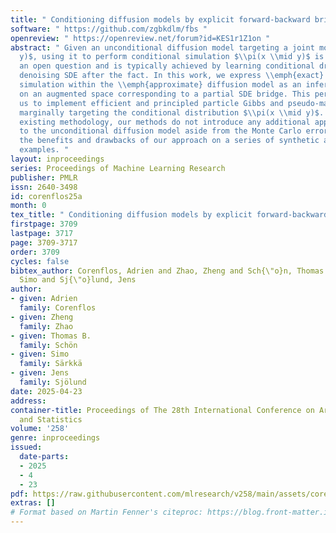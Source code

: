 ```yaml
---
title: " Conditioning diffusion models by explicit forward-backward bridging "
software: " https://github.com/zgbkdlm/fbs "
openreview: " https://openreview.net/forum?id=KES1r1Z1on "
abstract: " Given an unconditional diffusion model targeting a joint model $\\pi(x,
  y)$, using it to perform conditional simulation $\\pi(x \\mid y)$ is still largely
  an open question and is typically achieved by learning conditional drifts to the
  denoising SDE after the fact. In this work, we express \\emph{exact} conditional
  simulation within the \\emph{approximate} diffusion model as an inference problem
  on an augmented space corresponding to a partial SDE bridge. This perspective allows
  us to implement efficient and principled particle Gibbs and pseudo-marginal samplers
  marginally targeting the conditional distribution $\\pi(x \\mid y)$. Contrary to
  existing methodology, our methods do not introduce any additional approximation
  to the unconditional diffusion model aside from the Monte Carlo error. We showcase
  the benefits and drawbacks of our approach on a series of synthetic and real data
  examples. "
layout: inproceedings
series: Proceedings of Machine Learning Research
publisher: PMLR
issn: 2640-3498
id: corenflos25a
month: 0
tex_title: " Conditioning diffusion models by explicit forward-backward bridging "
firstpage: 3709
lastpage: 3717
page: 3709-3717
order: 3709
cycles: false
bibtex_author: Corenflos, Adrien and Zhao, Zheng and Sch{\"o}n, Thomas B. and S{\"a}rkk{\"a},
  Simo and Sj{\"o}lund, Jens
author:
- given: Adrien
  family: Corenflos
- given: Zheng
  family: Zhao
- given: Thomas B.
  family: Schön
- given: Simo
  family: Särkkä
- given: Jens
  family: Sjölund
date: 2025-04-23
address:
container-title: Proceedings of The 28th International Conference on Artificial Intelligence
  and Statistics
volume: '258'
genre: inproceedings
issued:
  date-parts:
  - 2025
  - 4
  - 23
pdf: https://raw.githubusercontent.com/mlresearch/v258/main/assets/corenflos25a/corenflos25a.pdf
extras: []
# Format based on Martin Fenner's citeproc: https://blog.front-matter.io/posts/citeproc-yaml-for-bibliographies/
---
```

